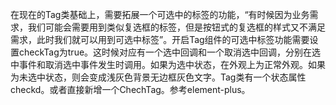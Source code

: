 在现在的Tag类基础上，需要拓展一个可选中的标签的功能，“有时候因为业务需求，我们可能会需要用到类似复选框的标签，但是按钮式的复选框的样式又不满足需求，此时我们就可以用到可选中标签”。开启Tag组件的可选中标签功能需要设置checkTag为true。这时候对应有一个选中回调和一个取消选中回调，分别在选中事件和取消选中事件发生时调用。如果为选中状态，在外观上为正常外观。如果为未选中状态，则会变成浅灰色背景无边框灰色文字。Tag类有一个状态属性checkd。或者直接新增一个ChechTag。参考element-plus。

